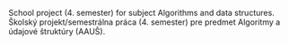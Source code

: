 School project (4. semester) for subject Algorithms and data structures.  
Školský projekt/semestrálna práca (4. semester) pre predmet Algoritmy a údajové štruktúry (AAUŠ).
